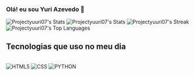 ### Olá! eu sou Yuri Azevedo 👋

![Projectyuuri07's Stats](http://github-profile-summary-cards.vercel.app/api/cards/profile-details?username=Projectyuuri07&theme=jolly&show_icons=true&hide_border=true&count_private=true)
![Projectyuuri07's Stats](https://github-readme-stats.vercel.app/api?username=Projectyuuri07&theme=jolly&show_icons=true&hide_border=true&count_private=true)
![Projectyuuri07's Streak](https://github-readme-streak-stats.herokuapp.com/?user=Projectyuuri07&theme=jolly&hide_border=true)
![Projectyuuri07's Top Languages](https://github-readme-stats.vercel.app/api/top-langs/?username=Projectyuuri07&theme=jolly&show_icons=true&hide_border=true&layout=compact)
## Tecnologias que uso no meu dia

<div style="display: inline_block"> <br/>
  <img alt="HTML5" src="https://img.shields.io/badge/HTML-239120?style=for-the-badge&logo=html5&logoColor=white"/>
  <img alt="CSS" src="https://img.shields.io/badge/CSS-239120?&style=for-the-badge&logo=css3&logoColor=white"/>
  <img alt="PYTHON" src="https://img.shields.io/badge/Python-3776AB?style=for-the-badge&logo=python&logoColor=white"/>
  </div>
